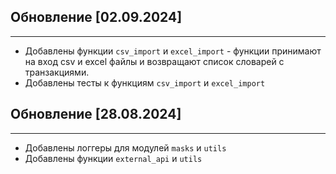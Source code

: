 ## Обновление [02.09.2024]
_____

* Добавлены функции `csv_import` и `excel_import` - функции принимают на вход csv и excel файлы и возвращают список словарей с транзакциями.
* Добавлены тесты к функциям `csv_import` и `excel_import`

## Обновление [28.08.2024]
_____

* Добавлены логгеры для модулей `masks` и `utils`
* Добавлены функции `external_api` и `utils`